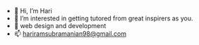 - 👋 Hi, I’m Hari
- 👀 I’m interested in getting tutored from great inspirers as you.
- 🌱 web design and development 
- 📫 hariramsubramanian98@gmail.com

<!---
HariBT/HariBT is a ✨ special ✨ repository because its `README.md` (this file) appears on your GitHub profile.
You can click the Preview link to take a look at your changes.
--->
